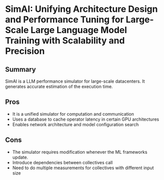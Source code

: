 # SimAI: Unifying Architecture Design and Performance Tuning for Large-Scale Large Language Model Training with Scalability and Precision

## Summary
SimAI is a LLM performance simulator for large-scale datacenters. It generates accurate estimation of the execution time. 

## Pros
- It is a unified simulator for computation and communication
- Uses a database to cache operator latency in certain GPU architectures
- Enables network architecture and model configuration search


## Cons
- The simulator requires modification whenever the ML frameworks update.
- Introduce dependencies between collectives call
- Need to do multiple measurements for collectives with different input size